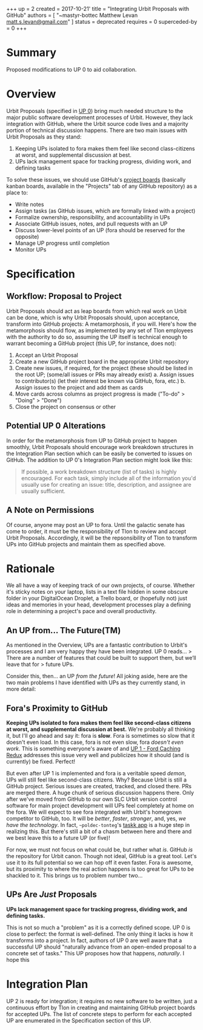+++
up = 2
created = 2017-10-21'
title = "Integrating Urbit Proposals with GitHub"
authors = [
  "~mastyr-bottec Matthew Levan <matt.s.levan@gmail.com>"
]
status = deprecated 
requires = 0
superceded-by = 0
+++

# Summary

Proposed modifications to UP 0 to aid collaboration.

# Overview

Urbit Proposals (specified in [UP 0](https://urbit.org/fora/posts/~2017.10.19..03.45.26..dbec~/)) bring much needed structure to the major public software development processes of Urbit. However, they lack integration with GitHub, where the Urbit source code lives and a majority portion of technical discussion happens. There are two main issues with Urbit Proposals as they stand: 

1. Keeping UPs isolated to fora makes them feel like second class-citizens at worst, and supplemental discussion at best.
2. UPs lack management space for tracking progress, dividing work, and defining tasks

To solve these issues, we should use GitHub's [project boards](https://help.github.com/articles/about-project-boards/) (basically kanban boards, available in the "Projects" tab of any GitHub repository) as a place to:

- Write notes
- Assign tasks (as GitHub issues, which are formally linked with a project)
- Formalize ownership, responsibility, and accountability in UPs
- Associate GitHub issues, notes, and pull requests with an UP
- Discuss lower-level points of an UP (fora should be reserved for the opposite)
- Manage UP progress until completion
- Monitor UPs

# Specification

## Workflow: Proposal to Project

Urbit Proposals should act as leap boards from which real work on Urbit can be done, which is why Urbit Proposals should, upon acceptance, transform into GitHub projects: A metamorphosis, if you will. Here's how the metamorphosis should flow, as implemented by any set of Tlon employees with the authority to do so, assuming the UP itself is technical enough to warrant becoming a GitHub project (this UP, for instance, does not): 
1. Accept an Urbit Proposal
2. Create a new GitHub project board in the appropriate Urbit repository
3. Create new issues, if required, for the project (these should be listed in the root UP; (some/all issues or PRs may already exist) 
   a. Assign issues to contributor(s) (let their interest be known via GitHub, fora, etc.)
   b. Assign issues to the project and add them as cards
4. Move cards across columns as project progress is made ("To-do" > "Doing" > "Done")
5. Close the project on consensus or other

## Potential UP 0 Alterations

In order for the metamorphosis from UP to GitHub project to happen smoothly, Urbit Proposals should encourage work breakdown structures in the Integration Plan section which can be easily be converted to issues on GitHub. The addition to UP 0's Integration Plan section might look like this: 

> If possible, a work breakdown structure (list of tasks) is highly encouraged. For each task, simply include all of the information you'd usually use for creating an issue: title, description, and assignee are usually sufficient.

## A Note on Permissions

Of course, anyone may post an UP to fora. Until the galactic senate has come to order, it must be the responsibility of Tlon to review and accept Urbit Proposals. Accordingly, it will be the repsonsibility of Tlon to transform UPs into GitHub projects and maintain them as specified above. 

# Rationale

We all have a way of keeping track of our own projects, of course. Whether it's sticky notes on your laptop, lists in a text file hidden in some obscure folder in your DigitalOcean Droplet, a Trello board, or (hopefully not) just ideas and memories in your head, development processes play a defining role in determining a project's pace and overall productivity. 

## An UP from... The Future(TM)

As mentioned in the Overview, UPs are a fantastic contribution to Urbit's processes and I am very happy they have been integrated. UP 0 reads... > There are a number of features that could be built to support them, but we’ll leave that for > future UPs. 

Consider this, then... an UP *from the future*! All joking aside, here are the two main problems I have identified with UPs as they currently stand, in more detail:

## Fora's Proximity to GitHub

**Keeping UPs isolated to fora makes them feel like second-class citizens at worst, and supplemental discussion at best.** 
We're probably all thinking it, but I'll go ahead and say it: fora is **slow**. Fora is sometimes so slow that it doesn't even load. In this case, fora is not even slow, fora *doesn't even work*. This is something everyone's aware of and [UP 1 - Ford Caching Redux](https://urbit.org/fora/posts/~2017.10.19..04.47.50..c107~/) addresses this issue very well and publicizes how it should (and is currently) be fixed. Perfect! 

But even after UP 1 is implemented and fora is a veritable speed *demon*, UPs will still feel like second-class citizens. Why? Because Urbit is still a GitHub project. Serious issues are created, tracked, and closed there. PRs are merged there. A huge chunk of serious discussion happens there. Only after we've moved from GitHub to our own SLC Urbit version control software for main project development will UPs feel completely at home on the fora. We will expect to see fora integrated with Urbit's homegrown competitor to GitHub, too. It will be *better*, *faster*, *stronger*, and, yes, *we have the technology*. In fact, `~poldec-tonteg`'s [taskk app](https://github.com/vvisigoth/taskk) is a huge step in realizing this. But there's still a bit of a chasm between here and there and we best leave this to a future UP (or five)!  

For now, we must not focus on what could be, but rather what *is*. GitHub *is* the repository for Urbit canon. Though not ideal, GitHub is a great tool. Let's use it to its full potential so we can hop off it even faster. Fora is awesome, but its proximity to where the real action happens is too great for UPs to be shackled to it. 
This brings us to problem number two...

## UPs Are *Just* Proposals
**UPs lack management space for tracking progress, dividing work, and defining tasks.**

This is not so much a "problem" as it is a correctly defined scope. UP 0 is close to perfect: the format is well-defined. The only thing it lacks is how it transforms into a project. In fact, authors of UP 0 are well aware that a successful UP should "naturally advance from an open-ended proposal to a concrete set of tasks." This UP proposes how that happens, *naturally*. I hope this 

# Integration Plan

UP 2 is ready for integration; it requires no new software to be written, just a continuous effort by Tlon in creating and maintaining GitHub project boards for accepted UPs. The list of concrete steps to perform for each accepted UP are enumerated in the Specification section of this UP. 